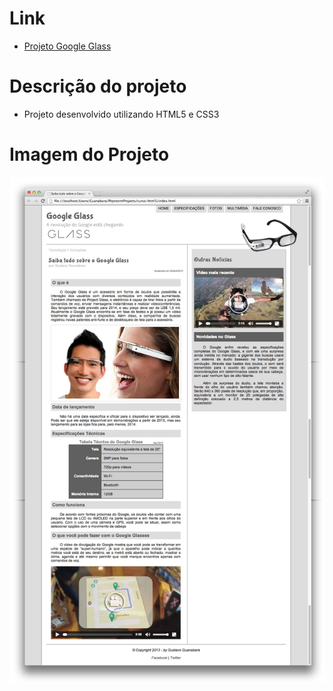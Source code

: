 # Link
- [Projeto Google Glass](https://projeto-google-glass.vercel.app/)  

# Descrição do projeto
- Projeto desenvolvido utilizando HTML5 e CSS3  

# Imagem do Projeto
![](_interface/01-index.jpg)
